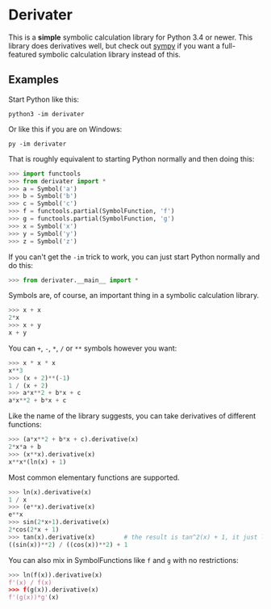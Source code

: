 # Derivater

This is a **simple** symbolic calculation library for Python 3.4 or newer. This
library does derivatives well, but check out [sympy](http://www.sympy.org/) if
you want a full-featured symbolic calculation library instead of this.

## Examples

Start Python like this:

    python3 -im derivater

Or like this if you are on Windows:

    py -im derivater

That is roughly equivalent to starting Python normally and then doing this:

```python
>>> import functools
>>> from derivater import *
>>> a = Symbol('a')
>>> b = Symbol('b')
>>> c = Symbol('c')
>>> f = functools.partial(SymbolFunction, 'f')
>>> g = functools.partial(SymbolFunction, 'g')
>>> x = Symbol('x')
>>> y = Symbol('y')
>>> z = Symbol('z')
```

If you can't get the `-im` trick to work, you can just start Python normally
and do this:

```python
>>> from derivater.__main__ import *
```

Symbols are, of course, an important thing in a symbolic calculation library.

```python
>>> x + x
2*x
>>> x + y
x + y
```

You can `+`, `-`, `*`, `/` or `**` symbols however you want:

```python
>>> x * x * x
x**3
>>> (x + 2)**(-1)
1 / (x + 2)
>>> a*x**2 + b*x + c
a*x**2 + b*x + c
```

Like the name of the library suggests, you can take derivatives of different
functions:

```python
>>> (a*x**2 + b*x + c).derivative(x)
2*x*a + b
>>> (x**x).derivative(x)
x**x*(ln(x) + 1)
```

Most common elementary functions are supported.

```python
>>> ln(x).derivative(x)
1 / x
>>> (e**x).derivative(x)
e**x
>>> sin(2*x+1).derivative(x)
2*cos(2*x + 1)
>>> tan(x).derivative(x)        # the result is tan^2(x) + 1, it just looks a bit messy
((sin(x))**2) / ((cos(x))**2) + 1
```

You can also mix in SymbolFunctions like `f` and `g` with no restrictions:

```python
>>> ln(f(x)).derivative(x)
f'(x) / f(x)
>>> f(g(x)).derivative(x)
f'(g(x))*g'(x)
```
